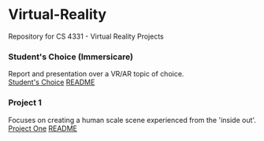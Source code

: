 # Virtual-Reality
Repository for CS 4331 - Virtual Reality Projects

### Student's Choice (Immersicare)
Report and presentation over a VR/AR topic of choice. <br />
[Student's Choice](https://mktaylor5.github.io/Virtual-Reality/StudentsChoice/)
[README](StudentsChoice/README.md)

### Project 1
Focuses on creating a human scale scene experienced from the 'inside out'. <br />
[Project One](https://mktaylor5.github.io/Virtual-Reality/ProjectOne/)
[README](ProjectOne/README.md)